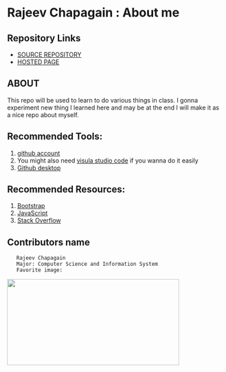 # Rajeev Chapagain : About me
## Repository Links
- [SOURCE REPOSITORY](https://github.com/Rajeevbro/about-me)
- [HOSTED PAGE](https://rajeevbro.github.io/about-me/.)

## ABOUT
This repo will be used to learn to do various things in class. I gonna experiment new thing I learned here and may be at the end I will make it as a nice repo about myself.
## Recommended Tools:
1. [github account](https://github.com/)
1. You might also need [visula studio code](https://code.visualstudio.com/) if you wanna do it easily
1. [Github desktop](https://desktop.github.com/)

## Recommended Resources:
1. [Bootstrap](https://getbootstrap.com/)
1. [JavaScript](https://www.javascript.com/resources)
1. [Stack Overflow](https://stackoverflow.com/)

## Contributors name
       Rajeev Chapagain
       Major: Computer Science and Information System
       Favorite image:

<img src="https://www.gaurisankartrek.com/wp-content/uploads/2017/12/bouddhanath.jpg" width="400" height="200" />








